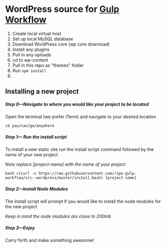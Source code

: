 # WordPress source for [Gulp Workflow](https://github.com/gulpworkflow/core)

1. Create local virtual host
2. Set up local MySQL database
2. Download WordPress core (wp core download)
4. Install any plugins 
5. Pull in any uploads
6. cd to wp-content
7. Pull in this repo as "themes" folder
8. Run `npm install`
9. 

## Installing a new project
##### Step 0—Navigate to where you would like your project to be located
Open the terminal (we prefer iTerm) and navigate to your desired location

```
cd you/can/go/anywhere
```

##### Step 1— Run the install script
To install a new static site run the install script command followed by the name of your new project

*Note replace [project-name] with the name of your project*

```
bash <(curl -s https://raw.githubusercontent.com/ripe-gulp-workflow/src--wordpress/master/install.bash) [project name]
```

##### Step 2—Install Node Modules
The install script will prompt if you would like to install the node modules for the new project

*Keep in mind the node modules are close to 200mb*

##### Step 3—Enjoy
Carry forth and make something awesome!
